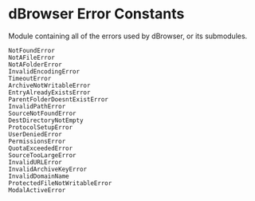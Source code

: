 # dBrowser Error Constants

Module containing all of the errors used by dBrowser, or its submodules.

```
NotFoundError
NotAFileError
NotAFolderError
InvalidEncodingError
TimeoutError
ArchiveNotWritableError
EntryAlreadyExistsError
ParentFolderDoesntExistError
InvalidPathError
SourceNotFoundError
DestDirectoryNotEmpty
ProtocolSetupError
UserDeniedError
PermissionsError
QuotaExceededError
SourceTooLargeError
InvalidURLError
InvalidArchiveKeyError
InvalidDomainName
ProtectedFileNotWritableError
ModalActiveError
```
